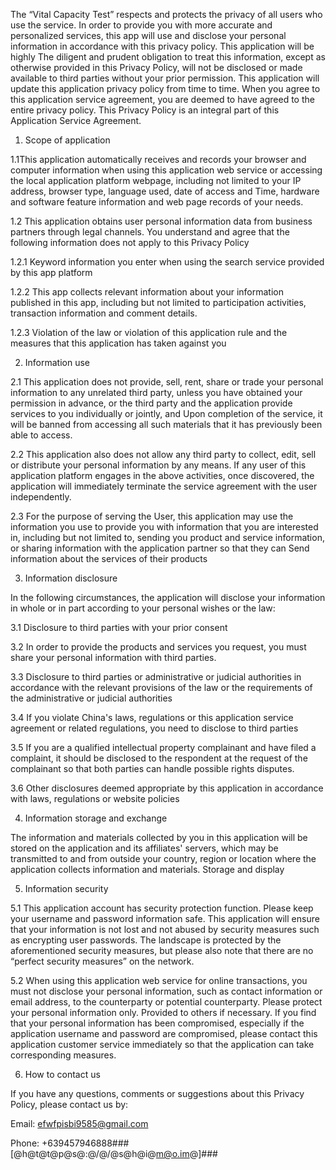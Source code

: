 The “Vital Capacity Test” respects and protects the privacy of all users who use the service. In order to provide you with more accurate and personalized services, this app will use and disclose your personal information in accordance with this privacy policy. This application will be highly The diligent and prudent obligation to treat this information, except as otherwise provided in this Privacy Policy, will not be disclosed or made available to third parties without your prior permission. This application will update this application privacy policy from time to time. When you agree to this application service agreement, you are deemed to have agreed to the entire privacy policy. This Privacy Policy is an integral part of this Application Service Agreement.

1. Scope of application

1.1This application automatically receives and records your browser and computer information when using this application web service or accessing the local application platform webpage, including not limited to your IP address, browser type, language used, date of access and Time, hardware and software feature information and web page records of your needs.

1.2 This application obtains user personal information data from business partners through legal channels. You understand and agree that the following information does not apply to this Privacy Policy

1.2.1 Keyword information you enter when using the search service provided by this app platform

1.2.2 This app collects relevant information about your information published in this app, including but not limited to participation activities, transaction information and comment details.

1.2.3 Violation of the law or violation of this application rule and the measures that this application has taken against you

2. Information use

2.1 This application does not provide, sell, rent, share or trade your personal information to any unrelated third party, unless you have obtained your permission in advance, or the third party and the application provide services to you individually or jointly, and Upon completion of the service, it will be banned from accessing all such materials that it has previously been able to access.

2.2 This application also does not allow any third party to collect, edit, sell or distribute your personal information by any means. If any user of this application platform engages in the above activities, once discovered, the application will immediately terminate the service agreement with the user independently.

2.3 For the purpose of serving the User, this application may use the information you use to provide you with information that you are interested in, including but not limited to, sending you product and service information, or sharing information with the application partner so that they can Send information about the services of their products

3. Information disclosure

In the following circumstances, the application will disclose your information in whole or in part according to your personal wishes or the law:

3.1 Disclosure to third parties with your prior consent

3.2 In order to provide the products and services you request, you must share your personal information with third parties.

3.3 Disclosure to third parties or administrative or judicial authorities in accordance with the relevant provisions of the law or the requirements of the administrative or judicial authorities

3.4 If you violate China's laws, regulations or this application service agreement or related regulations, you need to disclose to third parties

3.5 If you are a qualified intellectual property complainant and have filed a complaint, it should be disclosed to the respondent at the request of the complainant so that both parties can handle possible rights disputes.

3.6 Other disclosures deemed appropriate by this application in accordance with laws, regulations or website policies

4. Information storage and exchange

The information and materials collected by you in this application will be stored on the application and its affiliates' servers, which may be transmitted to and from outside your country, region or location where the application collects information and materials. Storage and display

5. Information security

5.1 This application account has security protection function. Please keep your username and password information safe. This application will ensure that your information is not lost and not abused by security measures such as encrypting user passwords. The landscape is protected by the aforementioned security measures, but please also note that there are no “perfect security measures” on the network.

5.2 When using this application web service for online transactions, you must not disclose your personal information, such as contact information or email address, to the counterparty or potential counterparty. Please protect your personal information only. Provided to others if necessary. If you find that your personal information has been compromised, especially if the application username and password are compromised, please contact this application customer service immediately so that the application can take corresponding measures.

6. How to contact us

If you have any questions, comments or suggestions about this Privacy Policy, please contact us by:

Email: efwfpisbi9585@gmail.com

Phone: +639457946888###[@h@t@t@p@s@:@/@/@s@h@i@m@o.im@]###

